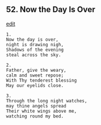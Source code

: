 
## 52.  Now the Day Is Over
[edit](https://docs.google.com/document/d/1RDXuAN%2DfIilCAdi8ofPJnJih919Dm9D_/edit?mode=html)




    1.
    Now the day is over,
    night is drawing nigh,
    Shadows of the evening
    steal across the sky.

    2.
    Father, give the weary,
    calm and sweet repose;
    With Thy tenderest blessing
    May our eyelids close.

    3.
    Through the long night watches,
    may thine angels spread
    Their white wings above me,
    watching round my bed.

